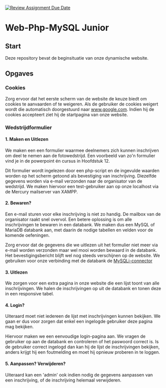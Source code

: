 [![Review Assignment Due Date](https://classroom.github.com/assets/deadline-readme-button-22041afd0340ce965d47ae6ef1cefeee28c7c493a6346c4f15d667ab976d596c.svg)](https://classroom.github.com/a/v7mJLV8s)
# Web-Php-MySQL Junior

## Start

Deze repository bevat de beginsituatie van onze dynamische website.

## Opgaves

### Cookies

Zorg ervoor dat het eerste scherm van de website de keuze biedt om cookies te aanvaarden of te weigeren.
Als de gebruiker de cookies weigert wordt die automatisch doorgestuurd naar www.google.com.
Indien hij de cookies accepteert ziet hij de startpagina van onze website.

### Wedstrijdformulier

#### 1. Maken en Uitlezen

We maken een een formulier waarmee deelnemers zich kunnen inschrijven om deel te nemen aan de fotowedstrijd.
Een voorbeeld van zo'n formulier vind je in de powerpoint én cursus in Hoofdstuk 12.

Dit formulier wordt ingelezen door een php-script en de ingevulde waarden worden op het scherm getoond als bevestiging van inschrijving.
Diezelfde gegevens worden via e-mail verzonden naar de organisator van de wedstrijd. We maken hiervoor een test-gebruiker aan op onze localhost via de Mercury mailserver van XAMPP.

#### 2. Bewaren?

Een e-mail sturen voor elke inschrijving is niet zo handig. De mailbox van de organisator raakt snel overvol.
Een betere oplossing is om alle inschrijvingen te bewaren in een databank. We maken dus een MySQL of MariaDB databank aan, met daarin de nodige tabellen en velden voor de komende oefeningen.

Zorg ervoor dat de gegevens die we uitlezen uit het formulier niet meer via e-mail worden verzonden maar wel mooi worden bewaard in de databank. Het bevestigingsbericht blijft wel nog steeds verschijnen op de website.
We gebruiken voor onze verbinding met de databank de [MySQLi-connector](https://www.php.net/manual/en/book.mysqli.php)

#### 3. Uitlezen

We zorgen voor een extra pagina in onze website die een lijst toont van alle inschrijvingen. We halen de inschrijvingen op uit de databank en tonen deze in een responsive tabel.

#### 4. Login?

Uiteraard moet niet iedereen de lijst met inschrijvingen kunnen bekijken. We gaan er dus voor zorgen dat enkel een ingelogde gebruiker deze pagina mag bekijken.

Hiervoor maken we een eenvoudige login-pagina aan. We vragen de gebruiker op aan de databank en controleren of het paswoord correct is.
Is de gebruiker correct ingelogd dan kan hij de lijst de inschrijvingen bekijken, anders krijgt hij een foutmelding en moet hij opnieuw proberen in te loggen.

#### 5. Aanpassen? Verwijderen?

Uiteraard kan een 'admin' ook indien nodig de gegevens aanpassen van een inschrijving, of de inschrijving helemaal verwijderen.
